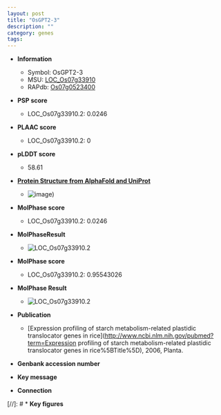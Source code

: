 ```yaml
---
layout: post
title: "OsGPT2-3"
description: ""
category: genes
tags: 
---
```


* **Information**  
    + Symbol: OsGPT2-3  
    + MSU: [LOC_Os07g33910](http://rice.plantbiology.msu.edu/cgi-bin/ORF_infopage.cgi?orf=LOC_Os07g33910)  
    + RAPdb: [Os07g0523400](http://rapdb.dna.affrc.go.jp/viewer/gbrowse_details/irgsp1?name=Os07g0523400)  

* **PSP score**  
    + LOC_Os07g33910.2: 0.0246 

* **PLAAC score**  
    + LOC_Os07g33910.2: 0 

* **pLDDT score**
    + 58.61

* **[Protein Structure from AlphaFold and UniProt](https://www.uniprot.org/uniprotkb/B7EHD5/entry#structure)**
    + ![image](https://ricepsp.github.io/images/B/AF-B7EHD5-F1.png))

* **MolPhase score**
    + LOC_Os07g33910.2: 0.0246

* **MolPhaseResult**
    + ![LOC_Os07g33910.2](https://ricepsp.github.io/pictures/LOC_Os07g/LOC_Os07g33910.2.png)

* **MolPhase score**
    + LOC_Os07g33910.2: 0.95543026

* **MolPhase Result**
    + ![LOC_Os07g33910.2](https://304243504.github.io/Pictures/LOC_Os07g/LOC_Os07g33910.2.png)

* **Publication**  
    + [Expression profiling of starch metabolism-related plastidic translocator genes in rice](http://www.ncbi.nlm.nih.gov/pubmed?term=Expression profiling of starch metabolism-related plastidic translocator genes in rice%5BTitle%5D), 2006, Planta.

* **Genbank accession number**  

* **Key message**  

* **Connection**  

[//]: # * **Key figures**  


